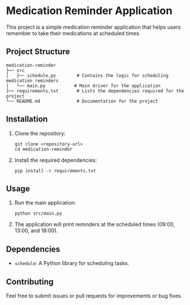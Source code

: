 # Medication Reminder Application

This project is a simple medication reminder application that helps users remember to take their medications at scheduled times.

## Project Structure

```
medication-reminder
├── src
│   ├── schedule.py        # Contains the logic for scheduling medication reminders
│   └── main.py           # Main driver for the application
├── requirements.txt       # Lists the dependencies required for the project
└── README.md              # Documentation for the project
```

## Installation

1. Clone the repository:
   ```
   git clone <repository-url>
   cd medication-reminder
   ```

2. Install the required dependencies:
   ```
   pip install -r requirements.txt
   ```

## Usage

1. Run the main application:
   ```
   python src/main.py
   ```

2. The application will print reminders at the scheduled times (09:00, 13:00, and 18:00).

## Dependencies

- `schedule`: A Python library for scheduling tasks.

## Contributing

Feel free to submit issues or pull requests for improvements or bug fixes.